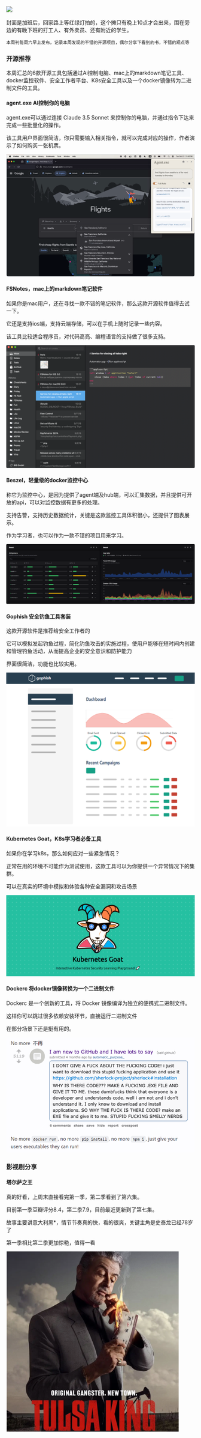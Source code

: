 <img src="https://img.picui.cn/free/2024/11/01/67243af1086ca.jpg" width="400" />

封面是加班后，回家路上等红绿灯拍的，这个摊只有晚上10点才会出来，围在旁边的有晚下班的打工人、有外卖员、还有附近的学生。

<small>本周刊每周六早上发布，记录本周发现的不错的开源项目，偶尔分享下看到的书，不错的观点等</small>  

### 开源推荐

本周汇总的6款开源工具包括通过Ai控制电脑、mac上的markdown笔记工具、docker监控软件、安全工作者平台、K8s安全工具以及一个docker镜像转为二进制文件的工具。

#### agent.exe AI控制你的电脑

agent.exe可以通过连接 Claude 3.5 Sonnet 来控制你的电脑，并通过指令下达来完成一些批量化的操作。

该工具用户界面很简洁，你只需要输入相关指令，就可以完成对应的操作，作者演示了如何购买一张机票。

![](../../../public/assets/03/image.png)


#### FSNotes，mac上的markdown笔记软件

如果你是mac用户，还在寻找一款不错的笔记软件，那么这款开源软件值得去试一下。

它还是支持ios端，支持云端存储，可以在手机上随时记录一些内容。

该工具比较适合程序员，对代码高亮、编程语言的支持做了很多支持。

![](../../../public/assets/03/image-1.png)

#### Beszel，轻量级的docker监控中心

称它为监控中心，是因为提供了agent端及hub端，可以汇集数据，并且提供可开放的api，可以对监控数据有更多的处理。

支持告警，支持历史数据统计，关键是这款监控工具体积很小，还提供了图表展示。

作为学习者，也可以作为一款不错的项目用来学习。

![](../../../public/assets/03/image-2.png)

#### Gophish 安全钓鱼工具套装

这款开源软件是推荐给安全工作者的

它可以模拟发起钓鱼过程，简化钓鱼攻击的实施过程，使用户能够在短时间内创建和管理钓鱼活动，从而提高企业的安全意识和防护能力

界面很简洁，功能也比较实用。

![](../../../public/assets/03/image-3.png)

#### Kubernetes Goat，K8s学习者必备工具

如果你在学习k8s，那么如何应对一些紧急情况？

正常在用的环境不可能作为测试使用，这款工具可以为你提供一个异常情况下的集群。

可以在真实的环境中模拟和体验各种安全漏洞和攻击场景

![](../../../public/assets/03/image-4.png)

#### Dockerc 将docker镜像转换为一个二进制文件

Dockerc 是一个创新的工具，将 Docker 镜像编译为独立的便携式二进制文件。

这样你可以跳过很多依赖安装环节，直接运行二进制文件

在部分场景下还是挺有用的。


![](../../../public/assets/03/image-5.png)


### 影视剧分享

#### 塔尔萨之王 

真的好看，上周末直接看完第一季，第二季看到了第六集。

目前第一季豆瓣评分8.4，第二季7.9，目前最近更新到了第七集。

故事主要讲意大利黑*，情节节奏真的快，看的很爽，关键主角是史泰龙已经78岁了

第一季相比第二季更加惊艳，值得一看

![](../../../public/assets/03/image-6.png)

